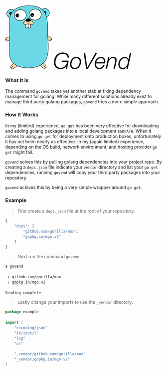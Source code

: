 ![Golang Gopher](./images/gopher.png) ![GoVend](./images/govend.png)

### What It Is

The command `govend` takes yet another stab at fixing dependency management for golang. While many different solutions already exist to manage third party golang packages, `govend` tries a more simple approach.

### How It Works

In my (limited) experience, `go get` has been very effective for downloading and adding golang packages into a local development `$GOPATH`. When it comes to using `go get` for deployment onto production boxes, unfortunately it has not been nearly as effective. In my (again limited) experience, depending on the OS build, network environment, and hosting provider `go get` might fail.

`govend` solves this by pulling golang dependencies into your project repo. By creating a `deps.json` file indicate your `vendor` directory and list your `go get` dependencies, running `govend` will copy your third party packages into your repository.

`govend` achives this by being a very simple wrapper around `go get`.

### Example

> First create a `deps.json` file at the root of your repository.

```javascript
{
    "deps": [
        "github.com/gorilla/mux",
        "gopkg.in/mgo.v2"
    ]
}
```

> Next run the command `govend`.

```bash
$ govend

 ↓ github.com/gorilla/mux
 ↓ gopkg.in/mgo.v2

Vending complete
```

> Lastly change your imports to use the `_vendor` directory.

```go
package example

import (
	"encoding/json"
	"io/ioutil"
	"log"
	"os"

	"_vendor/github.com/gorilla/mux"
	"_vendor/gopkg.in/mgo.v2"
)
```
